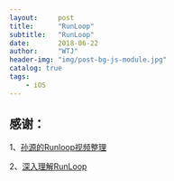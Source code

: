 ```yaml
---
layout:     post
title:      "RunLoop"
subtitle:   "RunLoop"
date:       2018-06-22
author:     "WTJ"
header-img: "img/post-bg-js-module.jpg"
catalog: true
tags:
    - iOS
---
```


## 感谢：

1、[孙源的Runloop视频整理](https://www.jianshu.com/p/519baeebf35b)

2、[深入理解RunLoop](https://blog.ibireme.com/2015/05/18/runloop/)